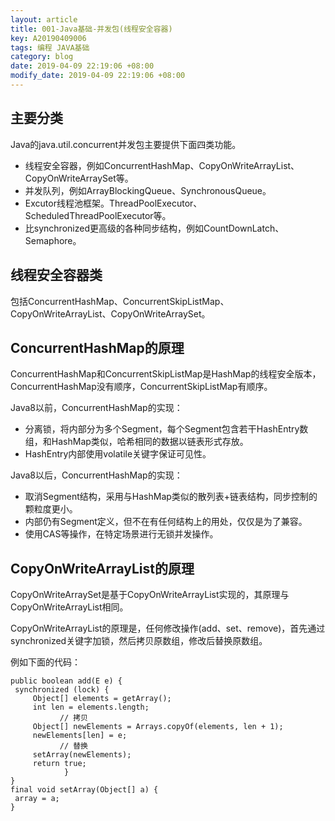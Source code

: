 ```yaml
---
layout: article
title: 001-Java基础-并发包(线程安全容器)
key: A20190409006
tags: 编程 JAVA基础
category: blog
date: 2019-04-09 22:19:06 +08:00
modify_date: 2019-04-09 22:19:06 +08:00
---
```


## 主要分类

Java的java.util.concurrent并发包主要提供下面四类功能。

* 线程安全容器，例如ConcurrentHashMap、CopyOnWriteArrayList、CopyOnWriteArraySet等。
* 并发队列，例如ArrayBlockingQueue、SynchronousQueue。
* Excutor线程池框架。ThreadPoolExecutor、ScheduledThreadPoolExecutor等。
* 比synchronized更高级的各种同步结构，例如CountDownLatch、Semaphore。

<!--more-->

##  线程安全容器类

包括ConcurrentHashMap、ConcurrentSkipListMap、CopyOnWriteArrayList、CopyOnWriteArraySet。

##  ConcurrentHashMap的原理

ConcurrentHashMap和ConcurrentSkipListMap是HashMap的线程安全版本，ConcurrentHashMap没有顺序，ConcurrentSkipListMap有顺序。

Java8以前，ConcurrentHashMap的实现：

* 分离锁，将内部分为多个Segment，每个Segment包含若干HashEntry数组，和HashMap类似，哈希相同的数据以链表形式存放。
* HashEntry内部使用volatile关键字保证可见性。

Java8以后，ConcurrentHashMap的实现：

* 取消Segment结构，采用与HashMap类似的散列表+链表结构，同步控制的颗粒度更小。
* 内部仍有Segment定义，但不在有任何结构上的用处，仅仅是为了兼容。
* 使用CAS等操作，在特定场景进行无锁并发操作。

##  CopyOnWriteArrayList的原理

CopyOnWriteArraySet是基于CopyOnWriteArrayList实现的，其原理与CopyOnWriteArrayList相同。

CopyOnWriteArrayList的原理是，任何修改操作(add、set、remove)，首先通过synchronized关键字加锁，然后拷贝原数组，修改后替换原数组。

例如下面的代码：


```
public boolean add(E e) {
 synchronized (lock) {
     Object[] elements = getArray();
     int len = elements.length;
           // 拷贝
     Object[] newElements = Arrays.copyOf(elements, len + 1);
     newElements[len] = e;
           // 替换
     setArray(newElements);
     return true;
            }
}
final void setArray(Object[] a) {
 array = a;
}
```

